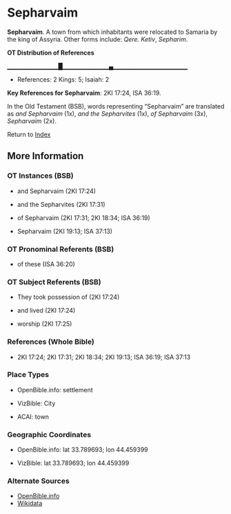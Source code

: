 # Sepharvaim
**Sepharvaim**. 
A town from which inhabitants were relocated to Samaria by the king of Assyria. 
Other forms include: 
*Qere. Ketiv*, *Sepharim*. 


**OT Distribution of References**

▁▁▁▁▁▁▁▁▁▁▁█▁▁▁▁▁▁▁▁▁▁▄▁▁▁▁▁▁▁▁▁▁▁▁▁▁▁▁
* References: 2 Kings: 5; Isaiah: 2



**Key References for Sepharvaim**: 
2KI 17:24, ISA 36:19. 


In the Old Testament (BSB), words representing “Sepharvaim” are translated as 
*and Sepharvaim* (1x), *and the Sepharvites* (1x), *of Sepharvaim* (3x), *Sepharvaim* (2x). 




Return to [Index](00-Index.md)

## More Information

### OT Instances (BSB)

* and Sepharvaim (2KI 17:24)

* and the Sepharvites (2KI 17:31)

* of Sepharvaim (2KI 17:31; 2KI 18:34; ISA 36:19)

* Sepharvaim (2KI 19:13; ISA 37:13)



### OT Pronominal Referents (BSB)

* of these (ISA 36:20)



### OT Subject Referents (BSB)

* They took possession of (2KI 17:24)

* and lived (2KI 17:24)

* worship (2KI 17:25)



### References (Whole Bible)

* 2KI 17:24; 2KI 17:31; 2KI 18:34; 2KI 19:13; ISA 36:19; ISA 37:13


### Place Types

* OpenBible.info: settlement

* VizBible: City

* ACAI: town



### Geographic Coordinates

* OpenBible.info: lat 33.789693; lon 44.459399

* VizBible: lat 33.789693; lon 44.459399



### Alternate Sources

* [OpenBible.info](https://www.openbible.info/geo/ancient/a282c15)
* [Wikidata](http://www.wikidata.org/entity/Q7451878)



